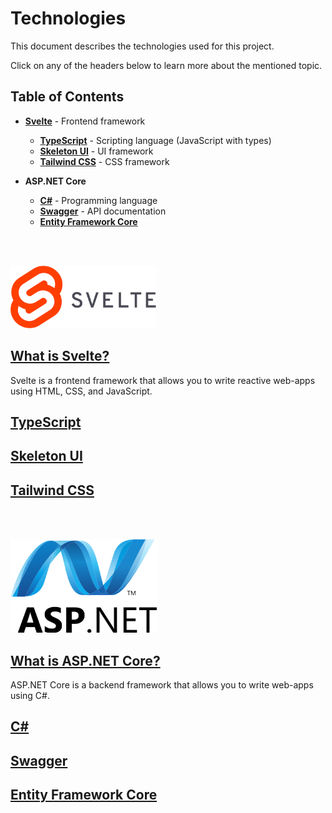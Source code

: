 # Technologies

This document describes the technologies used for this project.

Click on any of the headers below to learn more about the mentioned topic.

## Table of Contents

- [**Svelte**](#svelte) - Frontend framework

  - [**TypeScript**](#typescript) - Scripting language (JavaScript with types)
  - [**Skeleton UI**](#skeleton-ui) - UI framework
  - [**Tailwind CSS**](#tailwind-css) - CSS framework

- **ASP.NET Core**

  - [**C#**](#csharp) - Programming language
  - [**Swagger**](#swagger) - API documentation
  - [**Entity Framework Core**](#entity-framework-core)

<br><br>

<img src="static/Svelte_Logo.png" height="100" alt="Svelte Logo" />

<br>

## [What is Svelte?](https://svelte.dev/)

Svelte is a frontend framework that allows you to write reactive web-apps using HTML, CSS, and JavaScript.

## [TypeScript](https://www.typescriptlang.org/)

## [Skeleton UI](https://www.skeleton.dev/)

## [Tailwind CSS](https://tailwindcss.com/)

<br><br>

<img src="static/ASP.NET_Core_Logo.png" height="150" alt="ASP.NET Core Logo" />

<br>

## [What is ASP.NET Core?](https://docs.microsoft.com/en-us/aspnet/core/introduction-to-aspnet-core)

ASP.NET Core is a backend framework that allows you to write web-apps using C#.

## [C#](https://learn.microsoft.com/en-us/dotnet/csharp/)

## [Swagger](https://swagger.io/)

## [Entity Framework Core](https://docs.microsoft.com/en-us/ef/core/)
